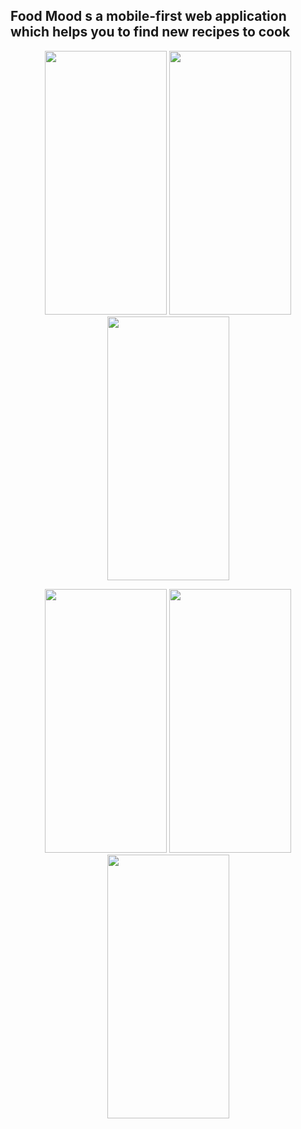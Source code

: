 ## Food Mood s a mobile-first web application which helps you to find new recipes to cook

<p align="center">
  <img src="https://user-images.githubusercontent.com/65514388/188539324-32591e8e-3728-4394-b96e-2222b27ab1b1.png" width="195" height="422"/>
  <img src="https://user-images.githubusercontent.com/65514388/188539327-5a79725d-1720-4257-8d8a-ff18732928e4.png" width="195" height="422"/>
  <img src="https://user-images.githubusercontent.com/65514388/188541603-e16b262b-68b4-470d-9dfd-a3a06fd7a8e9.png" width="195" height="422"/>
 </p> 


<p align="center">
  <img src="https://user-images.githubusercontent.com/65514388/188541742-1129bdff-6853-4c7b-b4a7-cd802b764143.png" width="195" height="422"/>
  <img src="https://user-images.githubusercontent.com/65514388/188541305-51db8bab-6923-46a8-80c3-b8a4455f67ac.png" width="195" height="422"/>
  <img src="https://user-images.githubusercontent.com/65514388/188540961-c418c69a-fee2-4926-a1b4-807b179c4b16.png" width="195" height="422"/>
</p>

